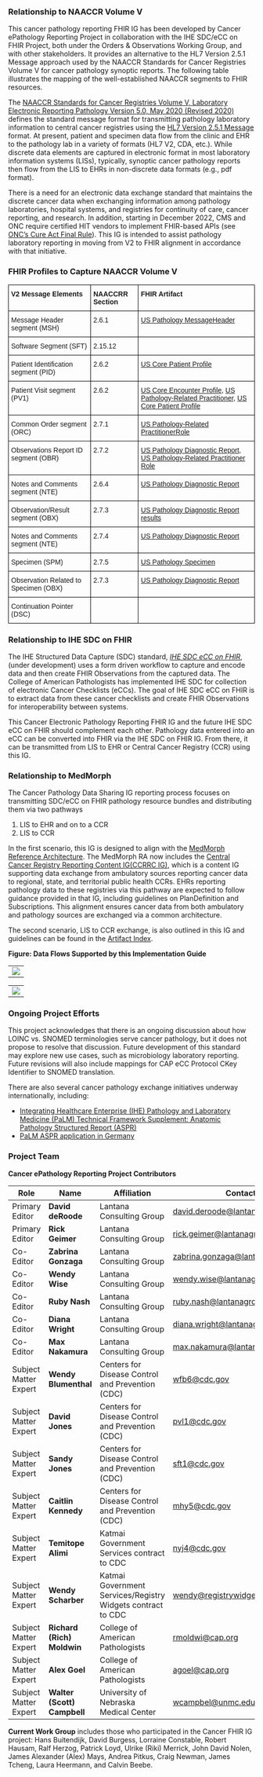 ### Relationship to NAACCR Volume V
This cancer pathology reporting FHIR IG has been developed by Cancer ePathology Reporting Project in collaboration with the IHE SDC/eCC on FHIR Project, both under the Orders & Observations Working Group, and with other stakeholders. It provides an alternative to the HL7 Version 2.5.1 Message approach used by the NAACCR Standards for Cancer Registries Volume V for cancer pathology synoptic reports. The following table illustrates the mapping of the well-established NAACCR segments to FHIR resources.

The [NAACCR Standards for Cancer Registries Volume V, Laboratory Electronic Reporting Pathology Version 5.0, May 2020 (Revised 2020)](https://www.naaccr.org/wp-content/uploads/2020/05/NAACCR-Vol-V_20200526.pdf) defines the standard message format for transmitting pathology laboratory information to central cancer registries using the [HL7 Version 2.5.1 Message](http://www.hl7.org/implement/standards/product_brief.cfm?product_id=144) format. At present, patient and specimen data flow from the clinic and EHR to the pathology lab in a variety of formats (HL7 V2, CDA, etc.). While discrete data elements are captured in electronic format in most laboratory information systems (LISs), typically, synoptic cancer pathology reports then flow from the LIS to EHRs in non-discrete data formats (e.g., pdf format). 

There is a need for an electronic data exchange standard that maintains the discrete cancer data when exchanging information among pathology laboratories, hospital systems, and registries for continuity of care, cancer reporting, and research. In addition, starting in December 2022, CMS and ONC require certified HIT vendors to implement FHIR-based APIs (see [ONC’s Cure Act Final Rule](https://www.healthit.gov/curesrule/download)). This IG is intended to assist pathology laboratory reporting in moving from V2 to FHIR alignment in accordance with that initiative.  

### FHIR Profiles to Capture NAACCR Volume V
<style type="text/css">
    .tg  {border-collapse:collapse;border-spacing:0;}
    .tg td{border-color:black;border-style:solid;border-width:1px;font-family:Arial, sans-serif;font-size:14px;
    overflow:hidden;padding:10px 5px;word-break:normal;}
    .tg th{border-color:black;border-style:solid;border-width:1px;font-family:Arial, sans-serif;font-size:14px;
    font-weight:normal;overflow:hidden;padding:10px 5px;word-break:normal;}
    .tg .tg-0lax{text-align:left;vertical-align:top}
</style>
<table class="tg">
    <thead>
        <tr>
            <th class="tg-0lax"><b>V2 Message Elements</b></th>
            <th class="tg-0lax"><b>NAACCRR Section</b></th>
            <th class="tg-0lax"><b>FHIR Artifact</b></th>
        </tr>
    </thead>
    <tbody>
        <tr>
            <td class="tg-0lax">Message Header segment (MSH)</td>
            <td class="tg-0lax">2.6.1</td>
            <td class="tg-0lax"><a href="http://hl7.org/fhir/us/cancer-reporting/2021Sep/StructureDefinition-us-pathology-message-header.html">US Pathology MessageHeader</a></td>
        </tr>
        <tr>
            <td class="tg-0lax">Software Segment (SFT)</td>
            <td class="tg-0lax">2.15.12</td>
            <td class="tg-0lax"></td>
        </tr>
        <tr>
            <td class="tg-0lax">Patient Identification segment (PID)</td>
            <td class="tg-0lax">2.6.2</td>
            <td class="tg-0lax"><a href="http://hl7.org/fhir/us/core/StructureDefinition-us-core-patient.html">US Core Patient Profile</a></td>
        </tr>
        <tr>
            <td class="tg-0lax">Patient Visit segment (PV1)</td>
            <td class="tg-0lax">2.6.2</td>
            <td class="tg-0lax"><a href="https://www.hl7.org/fhir/us/core/StructureDefinition-us-core-encounter.html">US Core Encounter Profile</a>, <a href="http://hl7.org/fhir/us/cancer-reporting/2021Sep/StructureDefinition-us-pathology-related-practitioner-role.html">US Pathology-Related Practitioner</a>, <a href="https://www.hl7.org/fhir/us/core/StructureDefinition-us-core-patient.html">US Core Patient Profile</a></td>
        </tr>
        <tr>
            <td class="tg-0lax">Common Order segment (ORC)</td>
            <td class="tg-0lax">2.7.1</td>
            <td class="tg-0lax"><a href="http://hl7.org/fhir/us/cancer-reporting/2021Sep/StructureDefinition-us-pathology-related-practitioner-role.html">US Pathology-Related PractitionerRole</a></td>
        </tr>
        <tr>
            <td class="tg-0lax">Observations Report ID segment (OBR)</td>
            <td class="tg-0lax">2.7.2</td>
            <td class="tg-0lax"><a href="http://hl7.org/fhir/us/cancer-reporting/2021Sep/StructureDefinition-us-pathology-diagnostic-report.html">US Pathology Diagnostic Report</a>, <a href="http://hl7.org/fhir/us/cancer-reporting/2021Sep/StructureDefinition-us-pathology-related-practitioner-role.html">US Pathology-Related Practitioner Role</a></td>
        </tr>
        <tr>
            <td class="tg-0lax">Notes and Comments segment (NTE)</td>
            <td class="tg-0lax">2.6.4</td>
            <td class="tg-0lax"><a href="http://hl7.org/fhir/us/cancer-reporting/2021Sep/StructureDefinition-us-pathology-diagnostic-report.html">US Pathology Diagnostic Report</a></td>
        </tr>
        <tr>
            <td class="tg-0lax">Observation/Result segment (OBX)</td>
            <td class="tg-0lax">2.7.3</td>
            <td class="tg-0lax"><a href="http://hl7.org/fhir/us/cancer-reporting/2021Sep/StructureDefinition-us-pathology-diagnostic-report.html">US Pathology Diagnostic Report results</a></td>
        </tr>
        <tr>
            <td class="tg-0lax">Notes and Comments segment (NTE)</td>
            <td class="tg-0lax">2.7.4</td>
            <td class="tg-0lax"><a href="http://hl7.org/fhir/us/cancer-reporting/2021Sep/StructureDefinition-us-pathology-diagnostic-report.html">US Pathology Diagnostic Report</a></td>
        </tr>
        <tr>
            <td class="tg-0lax">Specimen (SPM)</td>
            <td class="tg-0lax">2.7.5</td>
            <td class="tg-0lax"><a href="http://hl7.org/fhir/us/cancer-reporting/2021Sep/StructureDefinition-us-pathology-specimen.html">US Pathology Specimen</a></td>
        </tr>
        <tr>
            <td class="tg-0lax">Observation Related to Specimen (OBX)</td>
            <td class="tg-0lax">2.7.3</td>
            <td class="tg-0lax"><a href="http://hl7.org/fhir/us/cancer-reporting/2021Sep/StructureDefinition-us-pathology-diagnostic-report.html">US Pathology Diagnostic Report</a></td>
        </tr>
        <tr>
            <td class="tg-0lax">Continuation Pointer (DSC)</td>
            <td class="tg-0lax"></td>
            <td class="tg-0lax"></td>
        </tr>
    </tbody>
</table>

### Relationship to IHE SDC on FHIR

The IHE Structured Data Capture (SDC) standard, [*IHE SDC eCC on FHIR*](https://build.fhir.org/ig/HL7/ihe-sdc-ecc-on-fhir/branches/master/index.html), (under development) uses a form driven workflow to capture and encode data and then create FHIR Observations from the captured data. The College of American Pathologists has implemented IHE SDC for collection of electronic Cancer Checklists (eCCs). The goal of IHE SDC eCC on FHIR is to extract data from these cancer checklists and create FHIR Observations for interoperability between systems.

This Cancer Electronic Pathology Reporting FHIR IG and the future IHE SDC eCC on FHIR should complement each other. Pathology data entered into an eCC can be converted into FHIR via the IHE SDC on FHIR IG. From there, it can be transmitted from LIS to EHR or Central Cancer Registry (CCR) using this IG. 

### Relationship to MedMorph

The Cancer Pathology Data Sharing IG reporting process focuses on transmitting SDC/eCC on FHIR pathology resource bundles and distributing them via two pathways

1. LIS to EHR and on to a CCR
2. LIS to CCR 

In the first scenario, this IG is designed to align with the [MedMorph Reference Architecture](http://hl7.org/fhir/us/medmorph/2021Jan/index.html). The MedMorph RA now includes the [Central Cancer Registry Reporting Content IG(CCRRC IG)](https://build.fhir.org/ig/HL7/fhir-central-cancer-registry-reporting-ig/index.html), which is a content IG supporting data exchange from ambulatory sources reporting cancer data to regional, state, and territorial public health CCRs. EHRs reporting pathology data to these registries via this pathway are expected to follow guidance provided in that IG, including guidelines on PlanDefinition and Subscriptions. This alignment ensures cancer data from both ambulatory and pathology sources are exchanged via a common architecture. 

The second scenario, LIS to CCR exchange, is also outlined in this IG and guidelines can be found in the [Artifact Index](http://build.fhir.org/ig/HL7/cancer-reporting/artifacts.html).  

**Figure: Data Flows Supported by this Implementation Guide**
<table><tr><td><img src="CancerPath.jpg"/></td></tr></table>
<table><tr><td><img src="CancerPath.png"/></td></tr></table>

### Ongoing Project Efforts
This project acknowledges that there is an ongoing discussion about how LOINC vs. SNOMED terminologies serve cancer pathology, but it does not propose to resolve that discussion. Future development of this standard may explore new use cases, such as microbiology laboratory reporting. Future revisions will also include mappings for CAP eCC Protocol CKey Identifier to SNOMED translation.  

There are also several cancer pathology exchange initiatives underway internationally, including:
* [Integrating Healthcare Enterprise (IHE) Pathology and Laboratory Medicine (PaLM) Technical Framework Supplement: Anatomic Pathology Structured Report (ASPR)](https://www.ihe.net/uploadedFiles/Documents/PaLM/IHE_PaLM_Suppl_APSR.pdf)
* [PaLM ASPR application in Germany](http://download.hl7.de/veranstaltungen/jahrestagungen/2016/17-haroskehartz.pdf)  

### Project Team
**Cancer ePathology Reporting Project Contributors**

| Role | Name | Affiliation | Contact |
| -------- | -------- | -------- | -------- |
| Primary Editor | **David deRoode** | Lantana Consulting Group | david.deroode@lantanagroup.com|
| Primary Editor | **Rick Geimer** | Lantana Consulting Group | rick.geimer@lantanagroup.com|
| Co-Editor | **Zabrina Gonzaga** | Lantana Consulting Group | zabrina.gonzaga@lantanagroup.com|
| Co-Editor | **Wendy Wise** | Lantana Consulting Group | wendy.wise@lantanagroup.com|
| Co-Editor | **Ruby Nash** | Lantana Consulting Group | ruby.nash@lantanagroup.com|
| Co-Editor | **Diana Wright** | Lantana Consulting Group | diana.wright@lantanagroup.com|
| Co-Editor | **Max Nakamura** | Lantana Consulting Group | max.nakamura@lantanagroup.com|
| Subject Matter Expert | **Wendy Blumenthal** | Centers for Disease Control and Prevention (CDC) | wfb6@cdc.gov|
| Subject Matter Expert |**David Jones** | Centers for Disease Control and Prevention (CDC) | pvl1@cdc.gov|
| Subject Matter Expert | **Sandy Jones** | Centers for Disease Control and Prevention (CDC) | sft1@cdc.gov|
| Subject Matter Expert | **Caitlin Kennedy** | Centers for Disease Control and Prevention (CDC) | mhy5@cdc.gov|
| Subject Matter Expert | **Temitope Alimi** | Katmai Government Services contract to CDC | nyj4@cdc.gov|
| Subject Matter Expert | **Wendy Scharber** | Katmai Government Services/Registry Widgets contract to CDC | wendy@registrywidgets.com|
| Subject Matter Expert | **Richard (Rich) Moldwin** | College of American Pathologists | rmoldwi@cap.org|
| Subject Matter Expert | **Alex Goel** | College of American Pathologists | agoel@cap.org|
| Subject Matter Expert | **Walter (Scott) Campbell** | University of Nebraska Medical Center | wcampbel@unmc.edu |

**Current Work Group** includes those who participated in the Cancer FHIR IG project: Hans Buitendijk, David Burgess, Lorraine Constable, Robert Hausam, Ralf Herzog, Patrick Loyd, Ulrike (Riki) Merrick, John David Nolen, James Alexander (Alex) Mays, Andrea Pitkus, Craig Newman, James Tcheng, Laura Heermann, and Calvin Beebe.